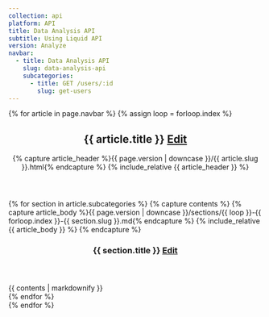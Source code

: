 ```yaml
---
collection: api
platform: API
title: Data Analysis API
subtitle: Using Liquid API
version: Analyze
navbar:
  - title: Data Analysis API
    slug: data-analysis-api
    subcategories:
      - title: GET /users/:id
        slug: get-users
---
```


{% for article in page.navbar %}
  {% assign loop = forloop.index %}
  <article class='documentation-article'>
    <header>
      <h2 id='{{ article.slug }}'>{{ article.title }} <a href="https://github.com/lqd-io/documentation/edit/gh-pages/_{{ page.collection }}/{{ page.version | downcase }}/{{ article.slug }}.html" target="new" class="btn btn-xs btn-default btn-edit"><span class="fa fa-pencil"></span> Edit</a></h2>
      {% capture article_header %}{{ page.version | downcase }}/{{ article.slug }}.html{% endcapture %}
      {% include_relative {{ article_header }} %}
    </header>
    {% for section in article.subcategories %}
      {% capture contents %}
        {% capture article_body %}{{ page.version | downcase }}/sections/{{ loop }}-{{ forloop.index }}-{{ section.slug }}.md{% endcapture %}
        {% include_relative {{ article_body }} %}
      {% endcapture %}
      <section>
        <header>
          <h3 id='{{ section.slug }}'>{{ section.title }} <a href="https://github.com/lqd-io/documentation/edit/gh-pages/_{{ page.collection }}/{{ page.version | downcase }}/sections/{{ loop }}-{{ forloop.index }}-{{ section.slug }}.md" target="new" class="btn btn-xs btn-default btn-edit"><span class="fa fa-pencil"></span> Edit</a></h3>
        </header>
        {{ contents | markdownify }}
      </section>
    {% endfor %}
  </article>
{% endfor %}
